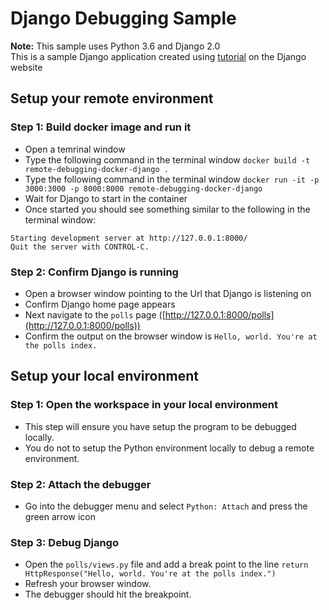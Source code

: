 # Django Debugging Sample

**Note:**
This sample uses Python 3.6 and Django 2.0   
This is a sample Django application created using [tutorial](https://docs.djangoproject.com/en/2.0/intro/tutorial01/) on the Django website

## Setup your remote environment
### Step 1: Build docker image and run it
* Open a temrinal window
* Type the following command in the terminal window
`docker build -t remote-debugging-docker-django .`
* Type the following command in the terminal window
`docker run -it -p 3000:3000 -p 8000:8000 remote-debugging-docker-django`
* Wait for Django to start in the container
* Once started you should see something similar to the following in the terminal window:
```shell
Starting development server at http://127.0.0.1:8000/
Quit the server with CONTROL-C.
```

### Step 2: Confirm Django is running
* Open a browser window pointing to the Url that Django is listening on
* Confirm Django home page appears
* Next navigate to the `polls` page ([http://127.0.0.1:8000/polls](http://127.0.0.1:8000/polls))
* Confirm the output on the browser window is `Hello, world. You're at the polls index.`

## Setup your local environment
### Step 1: Open the workspace in your local environment
* This step will ensure you have setup the program to be debugged locally.
* You do not to setup the Python environment locally to debug a remote environment.

### Step 2: Attach the debugger
* Go into the debugger menu and select `Python: Attach` and press the green arrow icon 

### Step 3: Debug Django
* Open the `polls/views.py` file and add a break point to the line `return HttpResponse("Hello, world. You're at the polls index.")`  
* Refresh your browser window.
* The debugger should hit the breakpoint.

